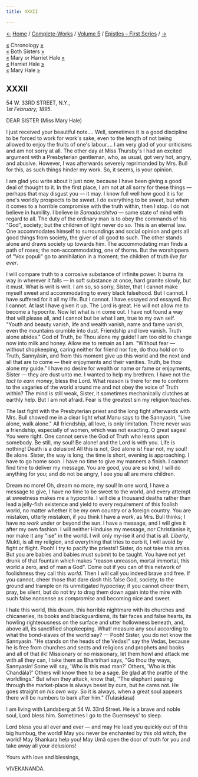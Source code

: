 ```yaml
---
title: XXXII

---
```

<div>

[←](031_ole_bull.htm) [Home](../../../index.htm) /
[Complete-Works](../../complete_works.htm) / [Volume
5](../volume_5_contents.htm) / [Epistles – First
Series](epistles_first_series_contents.htm) / [→](033_alasinga.htm)

  

[«](../../volume_8/epistles_fourth_series/038_miss_bell.htm) Chronology
[»](../../volume_9/letters_fifth_series/048_adhyapakji.htm)  
[«](../../volume_8/epistles_fourth_series/025_sisters.htm) Both Sisters
[»](../../volume_8/epistles_fourth_series/042_babies.htm)  
[«](../../volume_8/epistles_fourth_series/037_sister.htm) Mary or
Harriet Hale [»](../../volume_8/epistles_fourth_series/042_babies.htm)  
[«](../../volume_8/epistles_fourth_series/025_sisters.htm) Harriet Hale
[»](../../volume_8/epistles_fourth_series/042_babies.htm)  
[«](../../volume_8/epistles_fourth_series/037_sister.htm) Mary Hale
[»](../../volume_8/epistles_fourth_series/042_babies.htm)

## XXXII

54 W. 33RD STREET, N.Y.,  
*1st February, 1895*.

DEAR SISTER (Miss Mary Hale)

I just received your beautiful note.... Well, sometimes it is a good
discipline to be forced to work for work's sake, even to the length of
not being allowed to enjoy the fruits of one's labour.... I am very glad
of your criticisms and am not sorry at all. The other day at Miss
Thursby's I had an excited argument with a Presbyterian gentleman, who,
as usual, got very hot, angry, and abusive. However, I was afterwards
severely reprimanded by Mrs. Bull for this, as such things hinder my
work. So, it seems, is your opinion.

I am glad you write about it just now, because I have been giving a good
deal of thought to it. In the first place, I am not at all sorry for
these things — perhaps that may disgust you — it may. I know full well
how good it is for one's worldly prospects to be *sweet*. I do
everything to be *sweet*, but when it comes to a horrible compromise
with the truth within, then I stop. I do not believe in humility. I
believe in *Samadarshitva* — same state of mind with regard to all. The
duty of the ordinary man is to obey the commands of his "God", society;
but the children of light never do so. This is an eternal law. One
accommodates himself to surroundings and social opinion and gets all
good things from society, the giver of all good to such. The other
stands alone and draws society up towards him. The accommodating man
finds a path of roses; the non-accommodating, one of thorns. But the
worshippers of "Vox populi" go to annihilation in a moment; the children
of truth *live for ever*.

I will compare truth to a corrosive substance of infinite power. It
burns its way in wherever it falls — in soft substance at once, hard
granite slowly, but it must. What is writ is writ. I am so, so sorry,
Sister, that I cannot make myself sweet and accommodating to every black
falsehood. But I cannot. I have suffered for it all my life. But I
cannot. I have essayed and essayed. But I cannot. At last I have given
it up. The Lord is great. He will not allow me to become a hypocrite.
Now let what is in come out. I have not found a way that will please
all, and I cannot but be what I am, true to my own self. "Youth and
beauty vanish, life and wealth vanish, name and fame vanish, even the
mountains crumble into dust. Friendship and love vanish. Truth alone
abides." God of Truth, be Thou alone my guide! I am too old to change
now into milk and honey. Allow me to remain as I am. "Without fear —
without shopkeeping, caring neither for friend nor foe, do thou hold on
to Truth, Sannyâsin, and from this moment give up this world and the
next and all that are to come — their enjoyments and their vanities.
Truth, be thou alone my guide." I have no desire for wealth or name or
fame or enjoyments, Sister — they are dust unto me. I wanted to help my
brethren. I have not the *tact to earn money*, bless the Lord. What
reason is there for me to conform to the vagaries of the world around me
and not obey the voice of Truth within? The mind is still weak, Sister,
it sometimes mechanically clutches at earthly help. But I am not afraid.
Fear is the greatest sin my religion teaches.

The last fight with the Presbyterian priest and the long fight
afterwards with Mrs. Bull showed me in a clear light what Manu says to
the Sannyasin, "Live alone, walk alone." All friendship, all love, is
only limitation. There never was a friendship, especially of women,
which was not exacting. O great sages! You were right. One cannot serve
the God of Truth who leans upon somebody. Be still, my soul! Be alone!
and the Lord is with you. Life is nothing! Death is a delusion! All this
is not, God alone is! Fear not, my soul! Be alone. Sister, the way is
long, the time is short, evening is approaching. I have to go home soon.
I have no time to give my manners a finish. I cannot find time to
deliver my message. You are good, you are so kind, I will do anything
for you; and do not be angry, I see you all are mere children.

Dream no more! Oh, dream no more, my soul! In one word, I have a message
to give, I have no time to be sweet to the world, and every attempt at
sweetness makes me a hypocrite. I will die a thousand deaths rather than
lead a jelly-fish existence and yield to every requirement of this
foolish world, no matter whether it be my own country or a foreign
country. You are mistaken, utterly mistaken, if you think I have a
*work*, as Mrs. Bull thinks; I have no *work* under or beyond the sun. I
have a message, and I will give it after my own fashion. I will neither
Hinduise my message, nor Christianise it, nor make it any "ise" in the
world. I will only my-ise it and that is all. *Liberty*, Mukti, is all
my religion, and everything that tries to curb it, I will avoid by fight
or flight. Pooh! I try to pacify the priests!! Sister, do not take this
amiss. But you are babies and babies must submit to be taught. You have
not yet drunk of that fountain which makes "reason unreason, mortal
immortal, this world a zero, and of man a God". Come out if you can of
this network of foolishness they call this *world*. Then I will call you
indeed brave and free. If you cannot, cheer those that dare dash this
false God, society, to the ground and trample on its unmitigated
hypocrisy; if you cannot cheer them, pray, be silent, but do not try to
drag them down again into the mire with such false nonsense as
*compromise* and becoming nice and sweet.

I hate this world, this dream, this horrible nightmare with its churches
and chicaneries, its books and blackguardisms, its fair faces and false
hearts, its howling righteousness on the surface and utter hollowness
beneath, and, above all, its sanctified shopkeeping. What! measure any
soul according to what the bond-slaves of the world say? — Pooh! Sister,
you do not know the Sannyasin. "He stands on the heads of the Vedas!"
say the Vedas, because he is free from churches and sects and religions
and prophets and books and all of that ilk! Missionary or no missionary,
let them howl and attack me with all they can, I take them as
Bhartrihari says, "Go thou thy ways, Sannyasin! Some will say, 'Who is
this mad man?' Others, 'Who is this Chandâla?' Others will know thee to
be a sage. Be glad at the prattle of the worldlings." But when they
attack, know that, ''The elephant passing through the market-place is
always beset by curs, but he cares not. He goes straight on *his own
way*. So it is always, when a great soul appears there will be numbers
to bark after him." (Tulasidasa)

I am living with Landsberg at 54 W. 33rd Street. He is a brave and noble
soul, Lord bless him. Sometimes I go to the Guernseys' to sleep.

Lord bless you all ever and ever — and may He lead you quickly out of
this big humbug, the world! May you never be enchanted by this old
witch, the world! May Shankara help you! May Umâ open the door of truth
for you and take away all your delusions!

Yours with love and blessings,

VIVEKANANDA.

</div>
